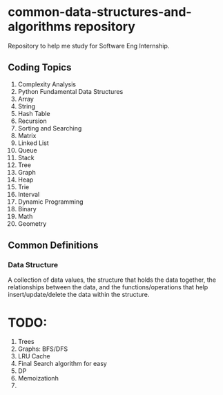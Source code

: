 # common-data-structures-and-algorithms repository
Repository to help me study for Software Eng Internship.

## Coding Topics
1. Complexity Analysis
1. Python Fundamental Data Structures
1. Array
1. String
1. Hash Table
1. Recursion
1. Sorting and Searching
1. Matrix
1. Linked List
1. Queue
1. Stack
1. Tree
1. Graph
1. Heap
1. Trie
1. Interval
1. Dynamic Programming
1. Binary
1. Math
1. Geometry

## Common Definitions

### Data Structure
A collection of data values, the structure that holds the data together, the relationships between the data, and the functions/operations that help insert/update/delete the data within the structure.

# TODO:
1. Trees
2. Graphs: BFS/DFS
3. LRU Cache
3. Final Search algorithm for easy
4. DP
5. Memoizationh
6. 

